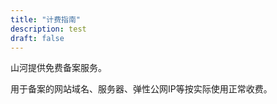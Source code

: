 ```yaml
---
title: "计费指南"
description: test
draft: false
---
```




山河提供免费备案服务。

用于备案的网站域名、服务器、弹性公网IP等按实际使用正常收费。